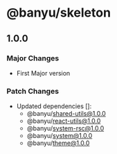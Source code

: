 # @banyu/skeleton

## 1.0.0

### Major Changes

- First Major version

### Patch Changes

- Updated dependencies []:
  - @banyu/shared-utils@1.0.0
  - @banyu/react-utils@1.0.0
  - @banyu/system-rsc@1.0.0
  - @banyu/system@1.0.0
  - @banyu/theme@1.0.0
